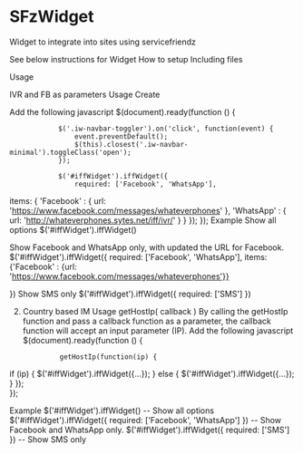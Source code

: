 # SFzWidget
Widget to integrate into sites using servicefriendz

See below instructions for Widget
How to setup
Including files
<link rel="stylesheet" src="../css/widget.css">
<script src="//ajax.googleapis.com/ajax/libs/jquery/1.11.1/jquery.min.js"></script> 
<script src="../js/iffWidget.js"></script>
Usage

 IVR and FB as parameters
Usage
Create <div id="iffWidget"></div>
Add the following javascript
$(document).ready(function () {
				
				$('.iw-navbar-toggler').on('click', function(event) {
					event.preventDefault();
					$(this).closest('.iw-navbar-minimal').toggleClass('open');
				});
				
				$('#iffWidget').iffWidget({
					required: ['Facebook', 'WhatsApp'],
items: {
'Facebook' : {
url: 'https://www.facebook.com/messages/whateverphones'
},
'WhatsApp' : {
url: 'http://whateverphones.sytes.net/iff/ivr/'
}
}
				});
			});
Example
Show all options
$('#iffWidget').iffWidget()

Show Facebook and WhatsApp only, with updated the URL for Facebook.
$('#iffWidget').iffWidget({ 
required: ['Facebook', 'WhatsApp'], 
items: {'Facebook' : {url: 'https://www.facebook.com/messages/whateverphones'}}

 }) 
Show SMS only
$('#iffWidget').iffWidget({ required: ['SMS'] })


2. Country based IM
Usage
getHostIp( callback )  By calling the getHostIp function and pass a callback function as a parameter, the callback function will accept an input parameter (IP).
Add the following javascript
$(document).ready(function () {
				
				getHostIp(function(ip) {
if (ip) {
$('#iffWidget').iffWidget({...});
} else {
$('#iffWidget').iffWidget({...});
} 
});		
});

Example
$('#iffWidget').iffWidget() -- Show all options
$('#iffWidget').iffWidget({ required: ['Facebook', 'WhatsApp'] }) -- Show Facebook and WhatsApp only.
$('#iffWidget').iffWidget({ required: ['SMS'] }) -- Show SMS only
